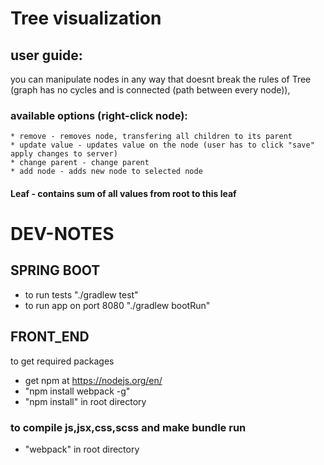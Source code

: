 # Tree visualization

## user guide:
you can manipulate nodes in any way that doesnt break the rules of Tree (graph has no cycles and is 
connected (path between every node)),

### available options (right-click node):
	* remove - removes node, transfering all children to its parent
	* update value - updates value on the node (user has to click "save" apply changes to server)
	* change parent - change parent
	* add node - adds new node to selected node
#### Leaf - contains sum of all values from root to this leaf



# DEV-NOTES
## SPRING BOOT
* to run tests "./gradlew test" 
* to run app on port 8080 "./gradlew bootRun"


## FRONT_END
to get required packages
* get npm at https://nodejs.org/en/
* "npm install webpack -g"
* "npm install" in root directory

### to compile js,jsx,css,scss and make bundle run
* "webpack" in root directory
